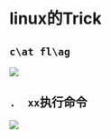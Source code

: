 # linux的Trick

## `c\at fl\ag`

![](C:/Users/J7ur8/Desktop/BookBuild/images/19-7-9_OS_Linux基础_linux的Trick_cat-flag.png)

## `.  xx`执行命令

![](C:/Users/J7ur8/Desktop/BookBuild/images/19-9-28_OS_Linux基础_linux的Trick_2.png)